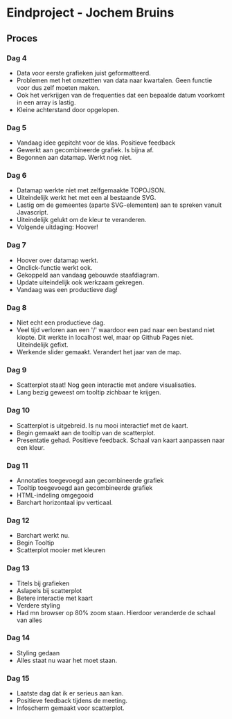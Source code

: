 # Eindproject - Jochem Bruins
## Proces

### Dag 4
* Data voor eerste grafieken juist geformatteerd.
* Problemen met het omzettten van data naar kwartalen. Geen functie voor dus zelf moeten maken.
* Ook het verkrijgen van de frequenties dat een bepaalde datum voorkomt in een array is lastig. 
* Kleine achterstand door opgelopen.

### Dag 5
* Vandaag idee gepitcht voor de klas. Positieve feedback
* Gewerkt aan gecombineerde grafiek. Is bijna af. 
* Begonnen aan datamap. Werkt nog niet. 

### Dag 6
* Datamap werkte niet met zelfgemaakte TOPOJSON. 
* Uiteindelijk werkt het met een al bestaande SVG. 
* Lastig om de gemeentes (aparte SVG-elementen) aan te spreken vanuit Javascript.
* Uiteindelijk gelukt om de kleur te veranderen. 
* Volgende uitdaging: Hoover!

### Dag 7
* Hoover over datamap werkt. 
* Onclick-functie werkt ook.
* Gekoppeld aan vandaag gebouwde staafdiagram.
* Update uiteindelijk ook werkzaam gekregen.
* Vandaag was een productieve dag!

### Dag 8
* Niet echt een productieve dag.
* Veel tijd verloren aan een '/' waardoor een pad naar een bestand niet klopte. Dit werkte in localhost wel, maar op Github Pages niet. Uiteindelijk gefixt.
* Werkende slider gemaakt. Verandert het jaar van de map.

### Dag 9
* Scatterplot staat! Nog geen interactie met andere visualisaties.
* Lang bezig geweest om tooltip zichbaar te krijgen. 

### Dag 10
* Scatterplot is uitgebreid. Is nu mooi interactief met de kaart. 
* Begin gemaakt aan de tooltip van de scatterplot.
* Presentatie gehad. Positieve feedback. Schaal van kaart aanpassen naar een kleur.


### Dag 11
* Annotaties toegevoegd aan gecombineerde grafiek
* Tooltip toegevoegd aan gecombineerde grafiek
* HTML-indeling omgegooid
* Barchart horizontaal ipv verticaal. 

### Dag 12
* Barchart werkt nu.
* Begin Tooltip
* Scatterplot mooier met kleuren

### Dag 13
* Titels bij grafieken
* Aslapels bij scatterplot
* Betere interactie met kaart
* Verdere styling
* Had mn browser op 80% zoom staan. Hierdoor veranderde de schaal van alles

### Dag 14
* Styling gedaan
* Alles staat nu waar het moet staan.

### Dag 15
* Laatste  dag dat ik er serieus aan kan.
* Positieve feedback tijdens de meeting.
* Infoscherm gemaakt voor scatterplot.
